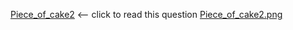 [Piece_of_cake2](/https://open.kattis.com/users/ajith-kumar/submissions/pieceofcake2)  <-- click to read this question
[Piece_of_cake2.png](/Piece_of_cake2.png)
